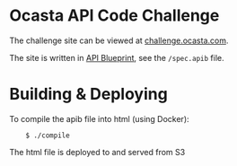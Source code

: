 # Ocasta API Code Challenge

The challenge site can be viewed at [challenge.ocasta.com](http://challenge.ocasta.com).

The site is written in [API Blueprint](http://apiblueprint.org/), see the `/spec.apib` file.

# Building & Deploying

To compile the apib file into html (using Docker):

        $ ./compile

The html file is deployed to and served from S3

